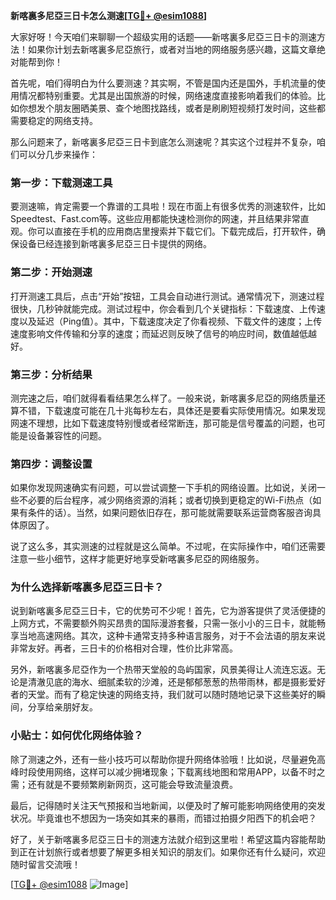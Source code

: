 **新喀裏多尼亞三日卡怎么测速[[TG💪+ @esim1088](https://t.me/s/esim1088)]**

大家好呀！今天咱们来聊聊一个超级实用的话题——新喀裏多尼亞三日卡的测速方法！如果你计划去新喀裏多尼亞旅行，或者对当地的网络服务感兴趣，这篇文章绝对能帮到你！

首先呢，咱们得明白为什么要测速？其实啊，不管是国内还是国外，手机流量的使用情况都特别重要。尤其是出国旅游的时候，网络速度直接影响着我们的体验。比如你想发个朋友圈晒美景、查个地图找路线，或者是刷刷短视频打发时间，这些都需要稳定的网络支持。

那么问题来了，新喀裏多尼亞三日卡到底怎么测速呢？其实这个过程并不复杂，咱们可以分几步来操作：

### **第一步：下载测速工具**
要测速嘛，肯定需要一个靠谱的工具啦！现在市面上有很多优秀的测速软件，比如Speedtest、Fast.com等。这些应用都能快速检测你的网速，并且结果非常直观。你可以直接在手机的应用商店里搜索并下载它们。下载完成后，打开软件，确保设备已经连接到新喀裏多尼亞三日卡提供的网络。

### **第二步：开始测速**
打开测速工具后，点击“开始”按钮，工具会自动进行测试。通常情况下，测速过程很快，几秒钟就能完成。测试过程中，你会看到几个关键指标：下载速度、上传速度以及延迟（Ping值）。其中，下载速度决定了你看视频、下载文件的速度；上传速度影响文件传输和分享的速度；而延迟则反映了信号的响应时间，数值越低越好。

### **第三步：分析结果**
测完速之后，咱们就得看看结果怎么样了。一般来说，新喀裏多尼亞的网络质量还算不错，下载速度可能在几十兆每秒左右，具体还是要看实际使用情况。如果发现网速不理想，比如下载速度特别慢或者经常断连，那可能是信号覆盖的问题，也可能是设备兼容性的问题。

### **第四步：调整设置**
如果你发现网速确实有问题，可以尝试调整一下手机的网络设置。比如说，关闭一些不必要的后台程序，减少网络资源的消耗；或者切换到更稳定的Wi-Fi热点（如果有条件的话）。当然，如果问题依旧存在，那可能就需要联系运营商客服咨询具体原因了。

说了这么多，其实测速的过程就是这么简单。不过呢，在实际操作中，咱们还需要注意一些小细节，这样才能更好地享受新喀裏多尼亞的网络服务。

### **为什么选择新喀裏多尼亞三日卡？**
说到新喀裏多尼亞三日卡，它的优势可不少呢！首先，它为游客提供了灵活便捷的上网方式，不需要额外购买昂贵的国际漫游套餐，只需一张小小的三日卡，就能畅享当地高速网络。其次，这种卡通常支持多种语言服务，对于不会法语的朋友来说非常友好。再者，三日卡的价格相对合理，性价比非常高。

另外，新喀裏多尼亞作为一个热带天堂般的岛屿国家，风景美得让人流连忘返。无论是清澈见底的海水、细腻柔软的沙滩，还是郁郁葱葱的热带雨林，都是摄影爱好者的天堂。而有了稳定快速的网络支持，我们就可以随时随地记录下这些美好的瞬间，分享给亲朋好友。

### **小贴士：如何优化网络体验？**
除了测速之外，还有一些小技巧可以帮助你提升网络体验哦！比如说，尽量避免高峰时段使用网络，这样可以减少拥堵现象；下载离线地图和常用APP，以备不时之需；还有就是不要频繁刷新网页，这可能会导致流量浪费。

最后，记得随时关注天气预报和当地新闻，以便及时了解可能影响网络使用的突发状况。毕竟谁也不想因为一场突如其来的暴雨，而错过拍摄夕阳西下的机会吧？

好了，关于新喀裏多尼亞三日卡的测速方法就介绍到这里啦！希望这篇内容能帮助到正在计划旅行或者想要了解更多相关知识的朋友们。如果你还有什么疑问，欢迎随时留言交流哦！

[[TG💪+ @esim1088](https://t.me/s/esim1088) ![Image](https://i.postimg.cc/4NQfJmqS/Snipaste-2025-05-13-00-14-12.png)]